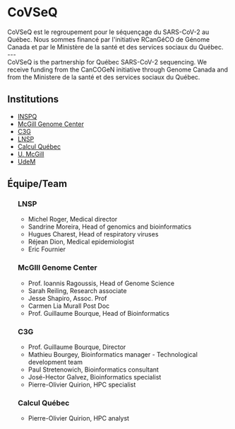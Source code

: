 <h1>CoVSeQ</h1>

CoVSeQ est le regroupement pour le séquençage du SARS-CoV-2 au Québec.
Nous sommes financé par l'initiative RCanGéCO de Génome Canada et par
le Ministère de la santé et des services sociaux du Québec.
 <br/>    --- <br/>
CoVSeQ is the partnership for Québec SARS-CoV-2 sequencing. We receive
funding from the CanCOGeN initiative through Genome Canada and from
the Ministere de la santé et des services sociaux du Québec.


## Institutions
<ul>
<li> <a href="https://www.inspq.qc.ca/">INSPQ</a></li>
<li> <a href="http://www.mcgillgenomecentre.org/">McGill Genome Center</a></li>
<li> <a href="http://www.computationalgenomics.ca/">C3G</a></li>
<li> <a href="https://www.inspq.qc.ca/lspq">LNSP</a></li>
<li> <a href="https://www.calculquebec.ca/">Calcul Québec</a></li>
<li> <a href="https://www.mcgill.ca/">U. McGill</a></li>
<li> <a href="https://www.umontreal.ca/">UdeM</a></li>
</ul>

## Équipe/Team

<ul>

### LNSP

<ul>
<li>  Michel Roger, Medical director  </li>
<li>  Sandrine Moreira, Head of genomics and bioinformatics</li>
<li>  Hugues Charest, Head of respiratory viruses</li>
<li>  Réjean Dion, Medical epidemiologist</li>
<li>  Eric Fournier </li>
</ul>

### McGIll Genome Center

<ul>
<li>  Prof. Ioannis Ragoussis, Head of Genome Science </li>
<li>  Sarah Reiling, Research associate </li>
<li>  Jesse Shapiro, Assoc. Prof </li>
<li>  Carmen Lia Murall Post Doc </li>
<li>  Prof. Guillaume Bourque, Head of Bioinformatics </li>
</ul>

### C3G

<ul>
<li>  Prof. Guillaume Bourque, Director </li>
<li>  Mathieu Bourgey, Bioinformatics manager - Technological development team </li>
<li>  Paul Stretenowich, Bioinformatics consultant </li>
<li>  José-Hector Galvez, Bioinformatics specialist </li>
<li>  Pierre-Olivier Quirion, HPC specialist  </li>
</ul>
<h3>Calcul Québec</h2>
<ul>
<li>  Pierre-Olivier Quirion, HPC analyst </li>
</ul>
</ul>
